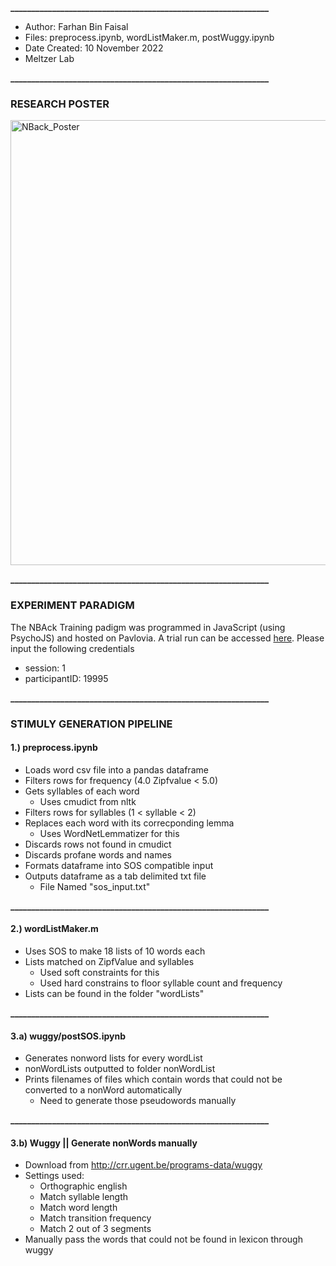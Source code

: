 **______________________________________________________________**
- Author: Farhan Bin Faisal
- Files: preprocess.ipynb, wordListMaker.m, postWuggy.ipynb
- Date Created: 10 November 2022
- Meltzer Lab

**______________________________________________________________**
### RESEARCH POSTER
<img width="712" alt="NBack_Poster" src="https://github.com/user-attachments/assets/6954dd90-7736-46b8-8a3a-655a11c349ad">


**______________________________________________________________**
### EXPERIMENT PARADIGM

The NBAck Training padigm was programmed in JavaScript (using PsychoJS) and hosted on Pavlovia.
A trial run can be accessed [here](https://run.pavlovia.org/MeltzerLab/20_07_2023_nbacktest).
Please input the following credentials
- session: 1
- participantID: 19995

**______________________________________________________________**
### STIMULY GENERATION PIPELINE

#### 1.) preprocess.ipynb
- Loads word csv file into a pandas dataframe
- Filters rows for frequency (4.0 Zipfvalue < 5.0)
- Gets syllables of each word
    - Uses cmudict from nltk
- Filters rows for syllables (1 < syllable < 2)
- Replaces each word with its correcponding lemma
    - Uses WordNetLemmatizer for this
- Discards rows not found in cmudict
- Discards profane words and names
- Formats dataframe into SOS compatible input
- Outputs dataframe as a tab delimited txt file
    - File Named "sos_input.txt"

**______________________________________________________________**
#### 2.) wordListMaker.m
- Uses SOS to make 18 lists of 10 words each
- Lists matched on ZipfValue and syllables
    - Used soft constraints for this
    - Used hard constrains to floor syllable count and frequency
- Lists can be found in the folder "wordLists"

**______________________________________________________________**
#### 3.a) wuggy/postSOS.ipynb
- Generates nonword lists for every wordList
- nonWordLists outputted to folder nonWordList
- Prints filenames of files which contain words that could not be converted to a nonWord automatically
    - Need to generate those pseudowords manually

**______________________________________________________________**
#### 3.b) Wuggy || Generate nonWords manually

- Download from http://crr.ugent.be/programs-data/wuggy
- Settings used:
    - Orthographic english
    - Match syllable length
    - Match word length
    - Match transition frequency
    - Match 2 out of 3 segments
- Manually pass the words that could not be found in lexicon through wuggy
